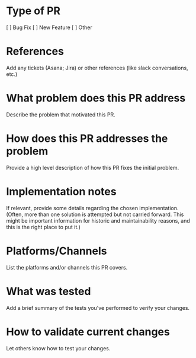 # Type of PR
[ ] Bug Fix
[ ] New Feature
[ ] Other

# References
Add any tickets (Asana; Jira) or other references (like slack conversations, etc.)

# What problem does this PR address
Describe the problem that motivated this PR.

# How does this PR addresses the problem
Provide a high level description of how this PR fixes the initial problem.

# Implementation notes
If relevant, provide some details regarding the chosen implementation.
(Often, more than one solution is attempted but not carried forward. This might be important information for historic and maintainability reasons, and this is the right place to put it.)

# Platforms/Channels
List the platforms and/or channels this PR covers.

# What was tested
Add a brief summary of the tests you've performed to verify your changes.

# How to validate current changes
Let others know how to test your changes.

